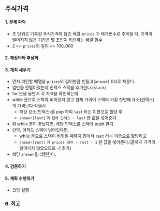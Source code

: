 ## 주식가격
#### 1. 문제 파악
- 초 단위로 기록된 주식가격이 담긴 배열 `prices` 가 매개변수로 주어질 때, 가격이 떨어지지 않은 기간은 몇 초인지 리턴하는 배열 함수
- 2 <= `prices`의 길이 <= 100_000
#### 2. 재정의와 추상화
#### 3. 계획 세우기
- 먼저 리턴할 배열을 `prices`의 길이만큼 만들고(`answer`) 0으로 채운다.
- 얼만큼 안떨어졌는지 인덱스 스택을 추가한다.(`stack`)
- for 문을 돌면서 각 가격을 확인하는데
- while 문으로 스택이 비어있지 않고 현재 가격이 스택의 가장 첫번째 요소(인덱스)의 가격보다 작을시
  - 해당 요소(인덱스)를 pop 하여 `last` 라는 이름으로 할당 후
  - `answer[last]` 에 `현재 인덱스 - last` 한 값을 넣어준다.
- 위 while 문이 끝났다면, 해당 인덱스를 스택에 push 한다.
- 만약, 아직도 스택이 남아있다면,
  - while 문으로 스택이 비워질 때까지 뽑아서 `rest` 라는 이름으로 할당하고
  - `answer[rest]` 에 `prices 길이 - rest - 1` 한 값을 넣어준다.(끝까지 가격이 떨어지지 않았으므로 -1 추가)
- 해당 `answer`을 리턴한다.
#### 4. 검증하기
#### 5. 계획 수행하기
- 코딩 실행

### 6. 회고
